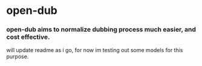 # open-dub

### open-dub aims to normalize dubbing process much easier, and cost effective.

will update readme as i go, for now im testing out some models for this purpose.

